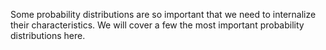 Some probability distributions are so important that we need to internalize their characteristics. We will cover a few the most important probability distributions here. 
